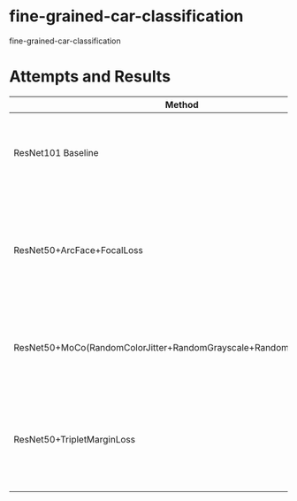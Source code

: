 # fine-grained-car-classification
fine-grained-car-classification

# Attempts and Results
| Method                  | Accuracy          | Note                                                                                               |
| -------------------------- | ------------------ | ---------------------------------------------------------------------------------------------------- |
| ResNet101 Baseline         | 0.9240144260664096 | input_size=(448, 448), optim=SGD, lr=0.1, epochs=30, lr_decay_rate=0.1, lr_decay_step=10(by epochs), batch_size=32 |
| ResNet50+ArcFace+FocalLoss | 0.9368237781370476 | input_size=(448, 448), optim=SGD, lr=0.1, epochs=20, lr_decay_rate=0.1, lr_decay_step=10(by epochs), batch_size=64, s=16.0, m=0.50, easy_margin=False, gamma=2, alpha=1 |
| ResNet50+MoCo(RandomColorJitter+RandomGrayscale+RandomHorizontalFlip) | 0.8977739087178211 | input_size=(448, 448), optim=SGD, lr=0.1, epochs=100, lr_decay_rate=0.1, lr_decay_step=10(by epochs), batch_size=32 |
| ResNet50+TripletMarginLoss | 0.8865812709861958 | input_size=(448, 448), optim=SGD, lr=0.1, epochs=100, lr_decay_rate=0.1, lr_decay_step=10(by epochs), batch_size=32, margin=5.0, lambda_triplet=0.1 |
